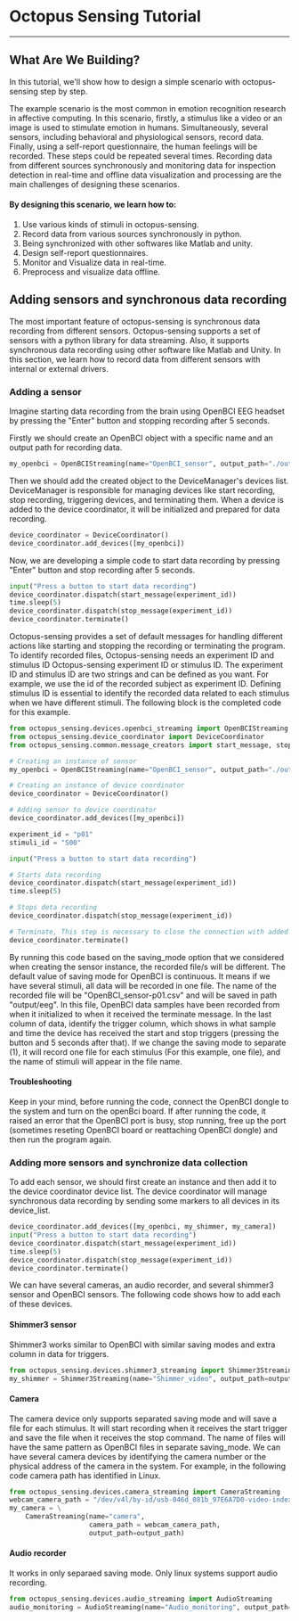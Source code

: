 # Octopus Sensing Tutorial
------------------------

## What Are We Building?

In this tutorial, we'll show how to design a simple scenario with octopus-sensing step by step.

The example scenario is the most common in emotion recognition research in affective computing. In this scenario, firstly, a stimulus like a video or an image is used to stimulate emotion in humans. Simultaneously, several sensors, including behavioral and physiological sensors, record data.  Finally, using a self-report questionnaire, the human feelings will be recorded. These steps could be repeated several times. Recording data from different sources synchronously and monitoring data for inspection detection in real-time and offline data visualization and processing are the main challenges of designing these scenarios.

#### By designing this scenario, we learn how to:

1. Use various kinds of stimuli in octopus-sensing.
2. Record data from various sources synchronously in python.
3. Being synchronized with other softwares like Matlab and unity.
4. Design self-report questionnaires.
5. Monitor and Visualize data in real-time.
6. Preprocess and visualize data offline.

## Adding sensors and synchronous data recording
The most important feature of octopus-sensing is synchronous data recording from different sensors. Octopus-sensing supports a set of sensors with a python library for data streaming. Also, it supports synchronous data recording using other software like Matlab and Unity. In this section, we learn how to record data from different sensors with internal or external drivers.

### Adding a sensor
Imagine starting data recording from the brain using OpenBCI EEG headset by pressing the "Enter" button and stopping recording after 5 seconds.

Firstly we should create an OpenBCI object with a specific name and an output path for recording data.

```python
my_openbci = OpenBCIStreaming(name="OpenBCI_sensor", output_path="./output")
```

Then we should add the created object to the DeviceManager's devices list. DeviceManager is responsible for managing devices like start recording, stop recording, triggering devices, and terminating them. When a device is added to the device coordinator, it will be initialized and prepared for data recording.

```python
device_coordinator = DeviceCoordinator()
device_coordinator.add_devices([my_openbci])
```

Now, we are developing a simple code to start data recording by pressing "Enter" button and stop recording after 5 seconds. 
```python
input("Press a button to start data recording")
device_coordinator.dispatch(start_message(experiment_id))
time.sleep(5)
device_coordinator.dispatch(stop_message(experiment_id))
device_coordinator.terminate()
```
Octopus-sensing provides a set of default messages for handling different actions like starting and stopping the recording or terminating the program. To identify recorded files, Octopus-sensing needs an experiment ID and stimulus ID Octopus-sensing experiment ID or stimulus ID. The experiment ID and stimulus ID are two strings and can be defined as you want. For example, we use the id of the recorded subject as experiment ID. Defining stimulus ID is essential to identify the recorded data related to each stimulus when we have different stimuli. The following block is the completed code for this example.

```python
from octopus_sensing.devices.openbci_streaming import OpenBCIStreaming
from octopus_sensing.device_coordinator import DeviceCoordinator
from octopus_sensing.common.message_creators import start_message, stop_message

# Creating an instance of sensor
my_openbci = OpenBCIStreaming(name="OpenBCI_sensor", output_path="./output")

# Creating an instance of device coordinator
device_coordinator = DeviceCoordinator()

# Adding sensor to device coordinator
device_coordinator.add_devices([my_openbci])

experiment_id = "p01"
stimuli_id = "S00"

input("Press a button to start data recording")

# Starts data recording
device_coordinator.dispatch(start_message(experiment_id))
time.sleep(5)

# Stops deta recording
device_coordinator.dispatch(stop_message(experiment_id))

# Terminate, This step is necessary to close the connection with added devices
device_coordinator.terminate()
```

By running this code based on the saving_mode option that we considered when creating the sensor instance, the recorded file/s will be different. The default value of saving mode for OpenBCI is continuous. It means if we have several stimuli, all data will be recorded in one file. The name of the recorded file will be "OpenBCI_sensor-p01.csv" and will be saved in path "output/eeg". In this file, OpenBCI data samples have been recorded from when it initialized to when it received the terminate message. In the last column of data, identify the trigger column, which shows in what sample and time the device has received the start and stop triggers (pressing the button and 5 seconds after that). If we change the saving mode to separate (1), it will record one file for each stimulus (For this example, one file), and the name of stimuli will appear in the file name.

#### Troubleshooting
Keep in your mind, before running the code, connect the OpenBCI dongle to the system and turn on the openBci board. If after running the code, it raised an error that the OpenBCI port is busy, stop running, free up the port (sometimes reseting OpenBCI board or reattaching OpenBCI dongle) and then run the program again.

### Adding more sensors and synchronize data collection
To add each sensor, we should first create an instance and then add it to the device coordinator device list. The device coordinator will manage synchronous data recording by sending some markers to all devices in its device_list.

```python
device_coordinator.add_devices([my_openbci, my_shimmer, my_camera])
input("Press a button to start data recording")
device_coordinator.dispatch(start_message(experiment_id))
time.sleep(5)
device_coordinator.dispatch(stop_message(experiment_id))
device_coordinator.terminate()
```

We can have several cameras, an audio recorder, and several shimmer3 sensor and OpenBCI sensors. The following code shows how to add each of these devices.

#### Shimmer3 sensor
Shimmer3 works similar to OpenBCI with similar saving modes and extra column in data for triggers.
```python
from octopus_sensing.devices.shimmer3_streaming import Shimmer3Streaming
my_shimmer = Shimmer3Streaming(name="Shimmer_video", output_path=output_path)
```
#### Camera
The camera device only supports separated saving mode and will save a file for each stimulus. It will start recording when it receives the start trigger and save the file when it receives the stop command. The name of files will have the same pattern as OpenBCI files in separate saving_mode.
We can have several camera devices by identifying the camera number or the physical address of the camera in the system. For example, in the following code camera path has identified in Linux.

```python
from octopus_sensing.devices.camera_streaming import CameraStreaming
webcam_camera_path = "/dev/v4l/by-id/usb-046d_081b_97E6A7D0-video-index0"
my_camera = \
    CameraStreaming(name="camera",
                    camera_path = webcam_camera_path,
                    output_path=output_path)
```
#### Audio recorder
It works in only separaed saving mode. Only linux systems support audio recording.
```python
from octopus_sensing.devices.audio_streaming import AudioStreaming
audio_monitoring = AudioStreaming(name="Audio_monitoring", output_path=output_path)
```
